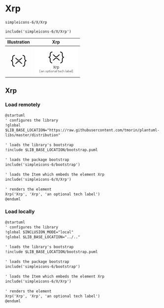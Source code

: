 # Xrp


```text
simpleicons-6/X/Xrp
```

```text
include('simpleicons-6/X/Xrp')
```



| Illustration | Xrp |
| :---: | :---: |
| ![illustration for Illustration](../../simpleicons-6/X/Xrp.png) | ![illustration for Xrp](../../simpleicons-6/X/Xrp.Local.png) |




## Xrp

### Load remotely
```plantuml
@startuml
' configures the library
!global $LIB_BASE_LOCATION="https://raw.githubusercontent.com/tmorin/plantuml-libs/master/distribution"

' loads the library's bootstrap
!include $LIB_BASE_LOCATION/bootstrap.puml

' loads the package bootstrap
include('simpleicons-6/bootstrap')

' loads the Item which embeds the element Xrp
include('simpleicons-6/X/Xrp')

' renders the element
Xrp('Xrp', 'Xrp', 'an optional tech label')
@enduml
```

### Load locally
```plantuml
@startuml
' configures the library
!global $INCLUSION_MODE="local"
!global $LIB_BASE_LOCATION="../.."

' loads the library's bootstrap
!include $LIB_BASE_LOCATION/bootstrap.puml

' loads the package bootstrap
include('simpleicons-6/bootstrap')

' loads the Item which embeds the element Xrp
include('simpleicons-6/X/Xrp')

' renders the element
Xrp('Xrp', 'Xrp', 'an optional tech label')
@enduml
```

